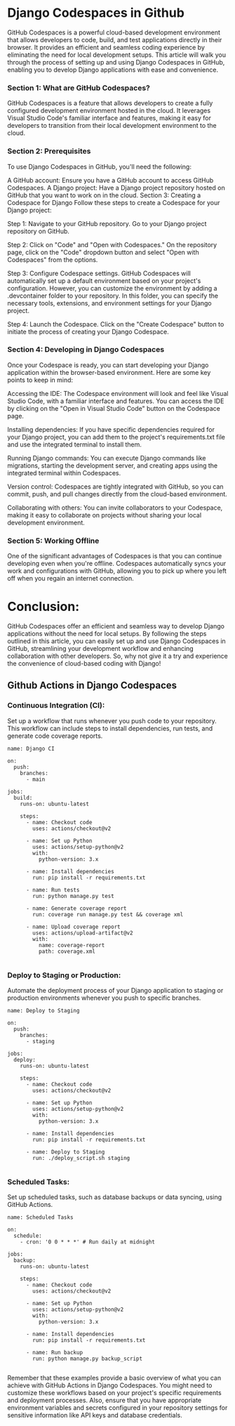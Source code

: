 # Django Codespaces in Github

GitHub Codespaces is a powerful cloud-based development environment that allows developers to code, build, and test applications directly in their browser. It provides an efficient and seamless coding experience by eliminating the need for local development setups. This article will walk you through the process of setting up and using Django Codespaces in GitHub, enabling you to develop Django applications with ease and convenience.

### Section 1: What are GitHub Codespaces?
GitHub Codespaces is a feature that allows developers to create a fully configured development environment hosted in the cloud. It leverages Visual Studio Code's familiar interface and features, making it easy for developers to transition from their local development environment to the cloud.

### Section 2: Prerequisites
To use Django Codespaces in GitHub, you'll need the following:

A GitHub account: Ensure you have a GitHub account to access GitHub Codespaces.
A Django project: Have a Django project repository hosted on GitHub that you want to work on in the cloud.
Section 3: Creating a Codespace for Django
Follow these steps to create a Codespace for your Django project:

Step 1: Navigate to your GitHub repository.
Go to your Django project repository on GitHub.

Step 2: Click on "Code" and "Open with Codespaces."
On the repository page, click on the "Code" dropdown button and select "Open with Codespaces" from the options.

Step 3: Configure Codespace settings.
GitHub Codespaces will automatically set up a default environment based on your project's configuration. However, you can customize the environment by adding a .devcontainer folder to your repository. In this folder, you can specify the necessary tools, extensions, and environment settings for your Django project.

Step 4: Launch the Codespace.
Click on the "Create Codespace" button to initiate the process of creating your Django Codespace.

### Section 4: Developing in Django Codespaces
Once your Codespace is ready, you can start developing your Django application within the browser-based environment. Here are some key points to keep in mind:

Accessing the IDE: The Codespace environment will look and feel like Visual Studio Code, with a familiar interface and features. You can access the IDE by clicking on the "Open in Visual Studio Code" button on the Codespace page.

Installing dependencies: If you have specific dependencies required for your Django project, you can add them to the project's requirements.txt file and use the integrated terminal to install them.

Running Django commands: You can execute Django commands like migrations, starting the development server, and creating apps using the integrated terminal within Codespaces.

Version control: Codespaces are tightly integrated with GitHub, so you can commit, push, and pull changes directly from the cloud-based environment.

Collaborating with others: You can invite collaborators to your Codespace, making it easy to collaborate on projects without sharing your local development environment.

### Section 5: Working Offline
One of the significant advantages of Codespaces is that you can continue developing even when you're offline. Codespaces automatically syncs your work and configurations with GitHub, allowing you to pick up where you left off when you regain an internet connection.

# Conclusion:
GitHub Codespaces offer an efficient and seamless way to develop Django applications without the need for local setups. By following the steps outlined in this article, you can easily set up and use Django Codespaces in GitHub, streamlining your development workflow and enhancing collaboration with other developers. So, why not give it a try and experience the convenience of cloud-based coding with Django!

## Github Actions in Django Codespaces

### Continuous Integration (CI):
Set up a workflow that runs whenever you push code to your repository. This workflow can include steps to install dependencies, run tests, and generate code coverage reports.

```
name: Django CI

on:
  push:
    branches:
      - main

jobs:
  build:
    runs-on: ubuntu-latest

    steps:
      - name: Checkout code
        uses: actions/checkout@v2

      - name: Set up Python
        uses: actions/setup-python@v2
        with:
          python-version: 3.x

      - name: Install dependencies
        run: pip install -r requirements.txt

      - name: Run tests
        run: python manage.py test

      - name: Generate coverage report
        run: coverage run manage.py test && coverage xml

      - name: Upload coverage report
        uses: actions/upload-artifact@v2
        with:
          name: coverage-report
          path: coverage.xml


```

### Deploy to Staging or Production:
Automate the deployment process of your Django application to staging or production environments whenever you push to specific branches.

```
name: Deploy to Staging

on:
  push:
    branches:
      - staging

jobs:
  deploy:
    runs-on: ubuntu-latest

    steps:
      - name: Checkout code
        uses: actions/checkout@v2

      - name: Set up Python
        uses: actions/setup-python@v2
        with:
          python-version: 3.x

      - name: Install dependencies
        run: pip install -r requirements.txt

      - name: Deploy to Staging
        run: ./deploy_script.sh staging


```

### Scheduled Tasks:
Set up scheduled tasks, such as database backups or data syncing, using GitHub Actions.

```
name: Scheduled Tasks

on:
  schedule:
    - cron: '0 0 * * *' # Run daily at midnight

jobs:
  backup:
    runs-on: ubuntu-latest

    steps:
      - name: Checkout code
        uses: actions/checkout@v2

      - name: Set up Python
        uses: actions/setup-python@v2
        with:
          python-version: 3.x

      - name: Install dependencies
        run: pip install -r requirements.txt

      - name: Run backup
        run: python manage.py backup_script


```

Remember that these examples provide a basic overview of what you can achieve with GitHub Actions in Django Codespaces. You might need to customize these workflows based on your project's specific requirements and deployment processes. Also, ensure that you have appropriate environment variables and secrets configured in your repository settings for sensitive information like API keys and database credentials.